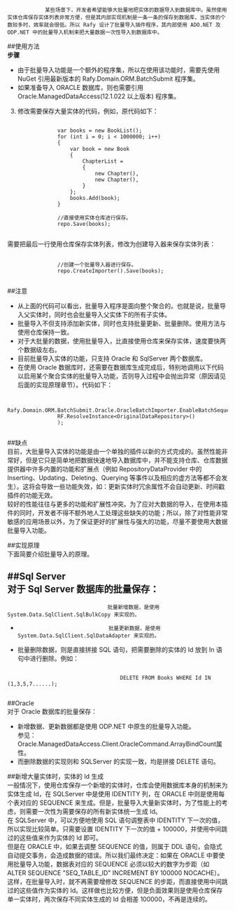 ﻿
                某些场景下，开发者希望能够大批量地把实体的数据导入到数据库中。虽然使用实体仓库保存实体列表非常方便，但是其内部实现机制是一条一条的保存到数据库，当实体的个数较多时，效率就会很低。所以 Rafy 设计了批量导入插件程序，其内部使用 ADO.NET 及 ODP.NET 中的批量导入机制来把大量数据一次性导入到数据库中。
              

##使用方法  
**步骤**  
 - 由于批量导入功能是一个额外的程序集，所以在使用该功能时，需要先使用 NuGet 引用最新版本的 Rafy.Domain.ORM.BatchSubmit 程序集。  
 - 如果准备导入 ORACLE 数据库，则也需要引用 Oracle.ManagedDataAccess(12.1.022 以上版本) 程序集。  
3. 修改需要保存大量实体的代码，例如，原代码如下：  
```  

                var books = new BookList();
                for (int i = 0; i < 1000000; i++)
                {
                    var book = new Book
                    {
                        ChapterList =
                        {
                            new Chapter(),
                            new Chapter(),
                        }
                    };
                    books.Add(book);
                }

                //直接使用实体仓库进行保存。
                repo.Save(books);
                  
```  
需要把最后一行使用仓库保存实体列表，修改为创建导入器来保存实体列表：  
```  

                //创建一个批量导入器进行保存。
                repo.CreateImporter().Save(books);
                  
```  

##注意  
 - 从上面的代码可以看出，批量导入程序是面向整个聚合的。也就是说，批量导入父实体时，同时也会批量导入父实体下的所有子实体。  
 - 批量导入不但支持添加新实体，同时也支持批量更新、批量删除。使用方法与使用仓库保持一致。  
 - 对于大批量的数据，使用批量导入，比直接使用仓库来保存实体，速度要快两个数据级左右。  
 - 目前批量导入实体的功能，只支持 Oracle 和 SqlServer 两个数据库。  
 - 在使用 Oracle 数据库时，还需要在数据库生成完成后，特别地调用以下代码以启用某个聚合实体的批量导入功能，否则导入过程中会抛出异常（原因请见后面的实现原理章节）。代码如下：  
```  

            Rafy.Domain.ORM.BatchSubmit.Oracle.OracleBatchImporter.EnableBatchSequence(
                RF.ResolveInstance<OriginalDataRepository>()
                );
                              
```  

##缺点  
目前，大批量导入实体的功能是由一个单独的插件以新的方式完成的。虽然性能非常好，但是它只是简单地把数据快速地导入数据库中，并不能支持仓库、仓库数据提供器中许多内置的功能和扩展点（例如 RepositoryDataProvider 中的 Inserting、Updating、Deleting、Querying 等事件以及相应的虚方法等都不会发生）。这将会导致一些功能失效，如：更新实体时冗余属性不会自动更新、时间戳插件的功能无效。  
较好的性能往往与更多的功能和扩展性冲突。为了应对大数据的导入，在使用本插件的同时，开发者不得不额外地人工处理这些缺失的功能；所以，除了对性能非常敏感的应用场景以外，为了保证更好的扩展性与强大的功能，尽量不要使用大数据批量导入功能。  

##实现原理  
下面简要介绍批量导入的原理。  

##Sql Server  
对于 Sql Server 数据库的批量保存：  
 - 
                                    批量新增数据，是使用 System.Data.SqlClient.SqlBulkCopy 来实现的。
                                  
 - 
                                    批量更新数据，是使用 System.Data.SqlClient.SqlDataAdapter 来实现的。
                                  
 - 批量删除数据，则是直接拼接 SQL 语句，把需要删除的实体的 Id 放到 In 语句中进行删除。例如：  
```  

                                    DELETE FROM Books WHERE Id IN (1,3,5,7......);
                                  
```  

##Oracle  
对于 Oracle 数据库的批量保存：  
 - 新增数据、更新数据都是使用 ODP.NET 中原生的批量导入功能。  
参见：<codeInline xmlns="http://ddue.schemas.microsoft.com/authoring/2003/5">Oracle.ManagedDataAccess.Client.OracleCommand.ArrayBindCount属性。  
 - 而删除数据的实现则和 SQLServer 的实现一致，均是拼接 DELETE 语句。  

##新增大量实体时，实体的 Id 生成  
一般情况下，使用仓库保存一个新增的实体时，仓库会使用数据库本身的机制来为实体生成 Id，在 SQLServer 中是使用 IDENTITY 列，在 ORACLE 中则是使用每个表对应的 SEQUENCE 来生成。但是，批量导入大量新实体时，为了性能上的考虑，则需要一次性为需要保存的所有新实体统一生成 Id。  
在 SQLServer 中，可以方便地使用 SQL 语句调整表中 IDENTITY 下一次的值，所以实现比较简单。只需要设置 IDENTITY 下一次的值 + 100000，并使用中间跳过的这些值来作为实体的 Id 即可。  
但是在 ORACLE 中，如果去调整 SEQUENCE 的值，则属于 DDL 语句，会隐式自动提交事务，会造成数据的错误。所以我们最终决定：如果在 ORACLE 中要使用批量导入功能，数据表对应的 SEQUENCE 必须以较大的数字为步距（如 ALTER SEQUENCE "SEQ_TABLE_ID" INCREMENT BY 100000 NOCACHE）。这样，在批量导入时，就不再需要增修改 SEQUENCE 的步距，而直接使用中间跳过的这些值作为实体的 Id。这样做也比较方便，但是负面效果则是使用仓库保存单一实体时，两次保存不同实体生成的 Id 会相差 100000，不再是连续的。  
